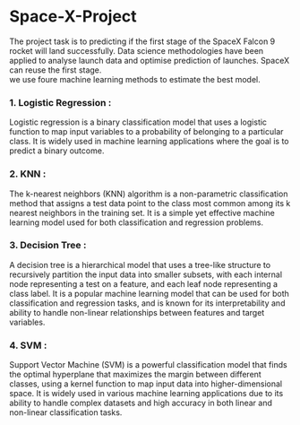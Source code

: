 # Space-X-Project

The project task is to predicting if the first stage of the SpaceX Falcon 9 rocket will land successfully. Data science methodologies have been applied to analyse launch data and optimise prediction of launches. SpaceX can reuse the first stage.
<br/>
we use foure machine learning methods to estimate the best model.

<h3>1. Logistic Regression :</h3>Logistic regression is a binary classification model that uses a logistic function to map input variables to a probability of belonging to a particular class. It is widely used in machine learning applications where the goal is to predict a binary outcome.
<br/>
<h3>2. KNN :</h3>The k-nearest neighbors (KNN) algorithm is a non-parametric classification method that assigns a test data point to the class most common among its k nearest neighbors in the training set. It is a simple yet effective machine learning model used for both classification and regression problems.
<br/>
<h3>3. Decision Tree :</h3>A decision tree is a hierarchical model that uses a tree-like structure to recursively partition the input data into smaller subsets, with each internal node representing a test on a feature, and each leaf node representing a class label. It is a popular machine learning model that can be used for both classification and regression tasks, and is known for its interpretability and ability to handle non-linear relationships between features and target variables.
<br/>
<h3>4. SVM :</h3>Support Vector Machine (SVM) is a powerful classification model that finds the optimal hyperplane that maximizes the margin between different classes, using a kernel function to map input data into higher-dimensional space. It is widely used in various machine learning applications due to its ability to handle complex datasets and high accuracy in both linear and non-linear classification tasks.
